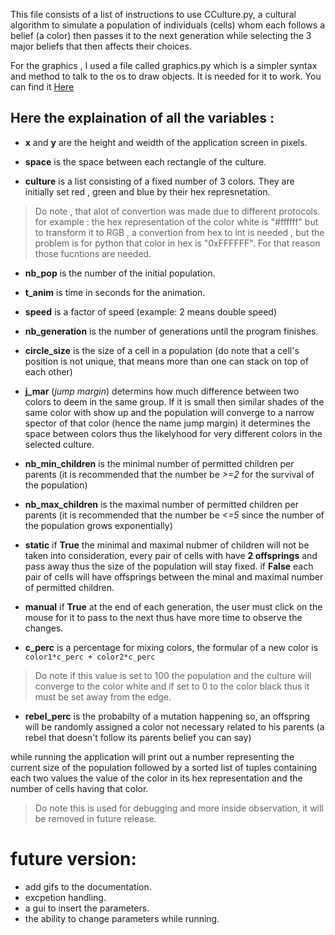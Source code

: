 This file consists of a list of instructions to use CCulture.py, a cultural algorithm to simulate a population of individuals (cells) whom each follows a belief (a color) then passes it to the next generation while selecting the 3 major beliefs that then affects their choices.

For the graphics , I used a file called graphics.py which is a simpler syntax and method to talk to the os to draw objects. It is needed for it to work. You can find it [Here](https://www.irif.fr/~sangnier/enseignement/IP1-Python/Tp10b/graphics.py)

## Here the explaination of all the variables :

- **x** and **y** are the height and weidth of the application screen in pixels.

- **space** is the space between each rectangle of the culture.

- **culture** is a list consisting of a fixed number of 3 colors. They are initially set red , green and blue by their hex represnetation.

> Do note , that alot of convertion was made due to different protocols. for example : 
the hex representation of the color white is "#ffffff" but to transform it to RGB , a convertion from hex to int is needed , but the problem is for python that color in hex is "0xFFFFFF". For that reason those fucntions are needed.

- **nb_pop** is the number of the initial population.

- **t_anim** is time in seconds for the animation.

- **speed** is a factor of speed (example: 2 means double speed)

- **nb_generation** is the number of generations until the program finishes.

- **circle_size** is the size of a cell in a population (do note that a cell's position is not unique, that means more than one can stack on top of each other)

- **j_mar** (*jump margin*) determins how much difference between two colors to deem in the same group. If it is small then similar shades of the same color with show up and the population will converge to a narrow spector of that color (hence the name jump margin) it determines the space between colors thus the likelyhood for very different colors in the selected culture.

- **nb_min_children** is the minimal number of permitted children per parents (it is recommended that the number be *>=2* for the survival of the population)

- **nb_max_children** is the maximal number of permitted children per parents (it is recommended that the number be *<=5* since the number of the population grows exponentially)

- **static** if **True** the minimal and maximal nubmer of children will not be taken into consideration, every pair of cells with have **2 offsprings** and pass away thus the size of the population will stay fixed. if **False** each pair of cells will have offsprings between the minal and maximal number of permitted children.

- **manual** if **True** at the end of each generation, the user must click on the mouse for it to pass to the next thus have more time to observe the changes.

- **c_perc** is a percentage for mixing colors, the formular of a new color is 
```color1*c_perc + color2*c_perc```

> Do note if this value is set to 100 the population and the culture will converge to the color white and if set to 0 to the color black thus it must be set away from the edge.

- **rebel_perc** is the probabilty of a mutation happening so, an offspring will be randomly assigned a color not necessary related to his parents (a rebel that doesn't follow its parents belief you can say)

while running the application will print out a number representing the current size of the population followed by a sorted list of tuples containing each two values the value of the color in its hex representation and the number of cells having that color.

> Do note this is used for debugging and more inside observation, it will be removed in future release.

# future version:
- add gifs to the documentation.
- excpetion handling.
- a gui to insert the parameters.
- the ability to change parameters while running.
